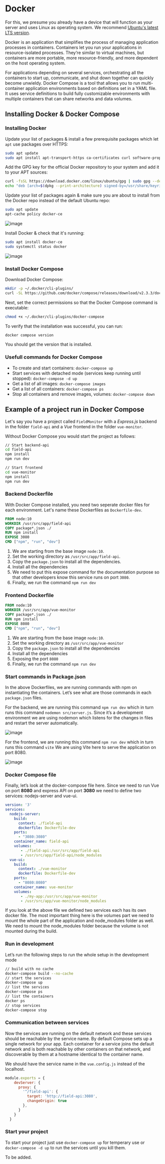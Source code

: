 # Docker

For this, we presume you already have a device that will function as your server and uses Linux as operating system.
We recommend [Ubuntu's latest LTS version](https://ubuntu.com/download/desktop).

Docker is an application that simplifies the process of managing application processes in containers. Containers let you run your applications in resource-isolated processes. They’re similar to virtual machines, but containers are more portable, more resource-friendly, and more dependent on the host operating system.

For applications depending on several services, orchestrating all the containers to start up, communicate, and shut down together can quickly become unwieldy. Docker Compose is a tool that allows you to run multi-container application environments based on definitions set in a YAML file. It uses service definitions to build fully customizable environments with multiple containers that can share networks and data volumes.

## Installing Docker & Docker Compose

### Installing Docker

Update your list of packages & install a few prerequisite packages which let `apt` use packages over HTTPS:

```bash
sudo apt update
sudo apt install apt-transport-https ca-certificates curl software-properties-common
```

Add the GPG key for the official Docker repository to your system and add it to your APT sources:

```bash
curl -fsSL https://download.docker.com/linux/ubuntu/gpg | sudo gpg --dearmor -o /usr/share/keyrings/docker-archive-keyring.gpg
echo "deb [arch=$(dpkg --print-architecture) signed-by=/usr/share/keyrings/docker-archive-keyring.gpg] https://download.docker.com/linux/ubuntu $(lsb_release -cs) stable" | sudo tee /etc/apt/sources.list.d/docker.list > /dev/null
```

Update your list of packages again & make sure you are about to install from the Docker repo instead of the default Ubuntu repo:

```bash
sudo apt update
apt-cache policy docker-ce
```

![image](./images/image1.png)

Install Docker & check that it's running:

```bash
sudo apt install docker-ce
sudo systemctl status docker
```
![image](./images/image2.png)

### Install Docker Compose

Download Docker Compose:

```bash
mkdir -p ~/.docker/cli-plugins/
curl -SL https://github.com/docker/compose/releases/download/v2.3.3/docker-compose-linux-x86_64 -o ~/.docker/cli-plugins/docker-compose
```

Next, set the correct permissions so that the Docker Compose command is executable:

```bash
chmod +x ~/.docker/cli-plugins/docker-compose
```

To verify that the installation was successful, you can run:

```bash
docker compose version
```

You should get the version that is installed.

### Usefull commands for Docker Compose

* To create and start containers: `docker-compose up`
* Start services with detached mode (services keep running until stopped): `docker-compose -d up`
* Get a list of all images: `docker-compose images`
* Get a list of all containers: `docker-compose ps`
* Stop all containers and remove images, volumes: `docker-compose down`

## Example of a project  run in Docker Compose

Let's say you have a project called `FieldMonitor` with a *Express.js* backend in the folder `field-api` and a *Vue* frontend in the folder `vue-monitor`.

Without Docker Compose you would start the project as follows:

```bash
// Start backend-api
cd field-api
npm install
npm run dev

// Start frontend
cd vue-monitor
npm install
npm run dev
```

### Backend Dockerfile

With Docker Compose installed, you need two seperate docker files for each environment. 
Let's name these Dockerfiles as `Dockerfile-dev`.

```dockerfile
FROM node:10
WORKDIR /usr/src/app/field-api
COPY package*.json ./
RUN npm install
EXPOSE 3080
CMD ["npm", "run", "dev"]
```

1. We are starting from the base image `node:10`.
2. Set the working directory as `/usr/src/app/field-api`.
3. Copy the `package.json` to install all the dependencies.
4. Install all the dependencies
5. We need to put this expose command for the documentation purpose so that other developers know this service runs on port `3080`.
6. Finally, we run the command `npm run dev`

### Frontend Dockerfile

```dockerfile
FROM node:10
WORKDIR /usr/src/app/vue-monitor
COPY package*.json ./
RUN npm install
EXPOSE 8080
CMD ["npm", "run", "dev"]
```

1. We are starting from the base image `node:10`.
2. Set the working directory as `/usr/src/app/vue-monitor`
3. Copy the `package.json` to install all the dependencies
4. Install all the dependencies
5. Exposing the port `8080`
6. Finally, we run the command `npm run dev`

### Start commands in Package.json

In the above Dockerfiles, we are running commands with npm on instantiating the containers. Let’s see what are those commands in each `package.json` files.

For the backend, we are running this command `npm run dev` which in turn runs this command `nodemon src/server.js`. Since it’s a development environment we are using nodemon which listens for the changes in files and restart the server automatically.

![image](./images/image3.png)

For the frontend, we are running this command `npm run dev` which in turn runs this command `vite` We are using Vite here to serve the application on port 8080.

![image](./images/image4.png)

### Docker Compose file

Finally, let’s look at the docker-compose file here. Since we need to run Vue on port **8080** and express API on port **3080** we need to define two services: nodejs-server and vue-ui.

```yml
version: '3'
services:
  nodejs-server:
    build:
      context: ./field-api
      dockerfile: Dockerfile-dev
    ports:
      - "3080:3080"
    container_name: field-api
    volumes:
       - ./field-api:/usr/src/app/field-api
       - /usr/src/app/field-api/node_modules
  vue-ui:
    build:
      context: ./vue-monitor
      dockerfile: Dockerfile-dev
    ports:
      - "8080:8080"
    container_name: vue-monitor
    volumes:
       - ./my-app:/usr/src/app/vue-monitor
       - /usr/src/app/vue-monitor/node_modules
```

If you look at the above file we defined two services each has its own docker file. The most important thing here is the volumes part we need to mount the whole part of the application and node_modules folder as well. We need to mount the node_modules folder because the volume is not mounted during the build.

### Run in development

Let’s run the following steps to run the whole setup in the development mode

```bash
// build with no cache
docker-compose build --no-cache
// start the services
docker-compose up
// list the services
docker-compose ps
// list the containers
docker ps
// stop services
docker-compose stop
```

### Communication between services

Now the services are running on the default network and these services should be reachable by the service name. By default Compose sets up a single network for your app. Each container for a service joins the default network and is both reachable by other containers on that network, and discoverable by them at a hostname identical to the container name.

We should have the service name in the `vue.config.js` instead of the localhost.

```js
module.exports = {
    devServer: {
      proxy: {
        '^/field-api': {
          target: 'http://field-api:3080',
          changeOrigin: true
        },
      }
    }
  }
```

### Start your project

To start your project just use `docker-compose up` for temperary use or `docker-compose -d up` to run the services until you kill them.



To be added.